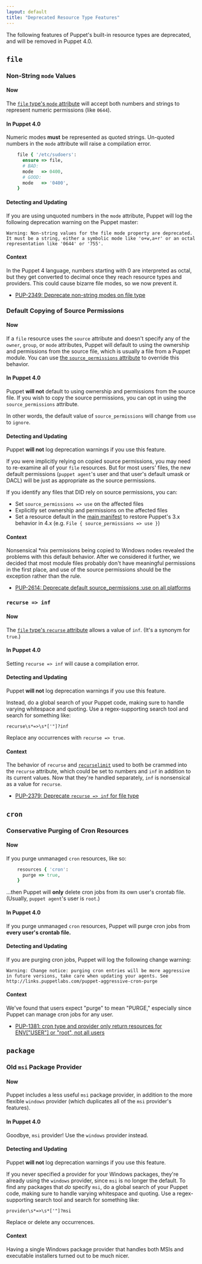 ```yaml
---
layout: default
title: "Deprecated Resource Type Features"
---
```


[main manifest]: ./dirs_manifest.html

The following features of Puppet's built-in resource types are deprecated, and will be removed in Puppet 4.0.

## `file`

### Non-String `mode` Values

#### Now

The [`file` type's `mode` attribute](/references/3.8.latest/type.html#file-attribute-mode) will accept both numbers and strings to represent numeric permissions (like `0644`).

#### In Puppet 4.0

Numeric modes **must** be represented as quoted strings. Un-quoted numbers in the `mode` attribute will raise a compilation error.

~~~ ruby
    file { '/etc/sudoers':
      ensure => file,
      # BAD:
      mode   => 0400,
      # GOOD:
      mode   => '0400',
    }
~~~

#### Detecting and Updating

If you are using unquoted numbers in the `mode` attribute, Puppet will log the following deprecation warning on the Puppet master:

    Warning: Non-string values for the file mode property are deprecated. It must be a string, either a symbolic mode like 'o+w,a+r' or an octal representation like '0644' or '755'.

#### Context

In the Puppet 4 language, numbers starting with 0 are interpreted as octal, but they get converted to decimal once they reach resource types and providers. This could cause bizarre file modes, so we now prevent it.

* [PUP-2349: Deprecate non-string modes on file type](https://tickets.puppetlabs.com/browse/PUP-2349)

### Default Copying of Source Permissions

#### Now

If a `file` resource uses the `source` attribute and doesn't specify any of the `owner`, `group`, or `mode` attributes, Puppet will default to using the ownership and permissions from the source file, which is usually a file from a Puppet module. You can use [the `source_permissions` attribute](/references/3.8.latest/type.html#file-attribute-source_permissions) to override this behavior.

#### In Puppet 4.0

Puppet **will not** default to using ownership and permissions from the source file. If you wish to copy the source permissions, you can opt in using the `source_permissions` attribute.

In other words, the default value of `source_permissions` will change from `use` to `ignore`.

#### Detecting and Updating

Puppet **will not** log deprecation warnings if you use this feature.

If you were implicitly relying on copied source permissions, you may need to re-examine all of your `file` resources. But for most users' files, the new default permissions (`puppet agent`'s user and that user's default umask or DACL) will be just as appropriate as the source permissions.

If you identify any files that DID rely on source permissions, you can:

* Set `source_permissions => use` on the affected files
* Explicitly set ownership and permissions on the affected files
* Set a resource default in the [main manifest][] to restore Puppet's 3.x behavior in 4.x (e.g. `File { source_permissions => use }`)

#### Context

Nonsensical \*nix permissions being copied to Windows nodes revealed the problems with this default behavior. After we considered it further, we decided that most module files probably don't have meaningful permissions in the first place, and use of the source permissions should be the exception rather than the rule.

* [PUP-2614: Deprecate default source_permissions :use on all platforms](https://tickets.puppetlabs.com/browse/PUP-2614)

### `recurse => inf`

#### Now

The [`file` type's `recurse` attribute](/references/3.8.latest/type.html#file-attribute-recurse) allows a value of `inf`. (It's a synonym for `true`.)

#### In Puppet 4.0

Setting `recurse => inf` will cause a compilation error.

#### Detecting and Updating

Puppet **will not** log deprecation warnings if you use this feature.

Instead, do a global search of your Puppet code, making sure to handle varying whitespace and quoting. Use a regex-supporting search tool and search for something like:

    recurse\s*=>\s*['"]?inf

Replace any occurrences with `recurse => true`.

#### Context

The behavior of `recurse` and [`recurselimit`](/references/3.8.latest/type.html#file-attribute-recurselimit) used to both be crammed into the `recurse` attribute, which could be set to numbers and `inf` in addition to its current values. Now that they're handled separately, `inf` is nonsensical as a value for `recurse`.

* [PUP-2379: Deprecate `recurse => inf` for file type](https://tickets.puppetlabs.com/browse/PUP-2379)


## `cron`

### Conservative Purging of Cron Resources

#### Now

If you purge unmanaged `cron` resources, like so:

~~~ ruby
    resources { 'cron':
      purge => true,
    }
~~~

...then Puppet will **only** delete cron jobs from its own user's crontab file. (Usually, `puppet agent`'s user is `root`.)

#### In Puppet 4.0

If you purge unmanaged `cron` resources, Puppet will purge cron jobs from **every user's crontab file.**

#### Detecting and Updating

If you are purging cron jobs, Puppet will log the following change warning:

    Warning: Change notice: purging cron entries will be more aggressive in future versions, take care when updating your agents. See http://links.puppetlabs.com/puppet-aggressive-cron-purge

#### Context

We've found that users expect "purge" to mean "PURGE," especially since Puppet can manage cron jobs for any user.

* [PUP-1381: cron type and provider only return resources for ENV["USER"] or "root", not all users](https://tickets.puppetlabs.com/browse/PUP-1381)

## `package`

### Old `msi` Package Provider

#### Now

Puppet includes a less useful `msi` package provider, in addition to the more flexible `windows` provider (which duplicates all of the `msi` provider's features).

#### In Puppet 4.0

Goodbye, `msi` provider! Use the `windows` provider instead.

#### Detecting and Updating

Puppet **will not** log deprecation warnings if you use this feature.

If you never specified a provider for your Windows packages, they're already using the `windows` provider, since `msi` is no longer the default. To find any packages that _do_ specify `msi`, do a global search of your Puppet code, making sure to handle varying whitespace and quoting. Use a regex-supporting search tool and search for something like:

    provider\s*=>\s*['"]?msi

Replace or delete any occurrences.

#### Context

Having a single Windows package provider that handles both MSIs and executable installers turned out to be much nicer.
